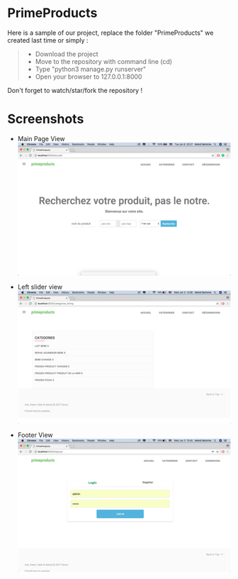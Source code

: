 # PrimeProducts 
Here is a sample of our project, replace the folder "PrimeProducts" we created last time or simply :
  > * Download the project
  > * Move to the repository with command line (cd)
  > * Type "python3 manage.py runserver"
  > * Open your browser to 127.0.0.1:8000
  
Don't forget to watch/star/fork the repository !

# Screenshots

* Main Page View 
![Main Page View](https://github.com/mehdibettiche/PrimeProducts/blob/master/Screenshots/1.png)

* Left slider view 
![Left slider view](https://github.com/mehdibettiche/PrimeProducts/blob/master/Screenshots/2.png)

* Footer View
![Footer View](https://github.com/mehdibettiche/PrimeProducts/blob/master/Screenshots/3.png)

